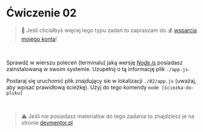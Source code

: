 # Ćwiczenie 02

> :loudspeaker: Jeśli chciałbyś więcej tego typu zadań to zapraszam do :moneybag: [wsparcia mojego konta](https://github.com/sponsors/devmentor-pl)!

&nbsp;

Sprawdź w wierszu poleceń (terminalu) jaką wersję *[Node.js](https://nodejs.org/en/)* posiadasz zainstalowaną w swoim systemie. Uzupełnij o tą informację plik `./app.js`.

Postaraj się uruchomić plik znajdujący sie w lokalizacji `./02/app.js` (uważaj, aby wpisać prawidłową ścieżkę). Użyj do tego komendy `node [ścieżka-do-pliku]`


&nbsp;

> :warning: Jeśli nie posiadasz materiałów do tego zadania to znajdziesz je na stronie [devmentor.pl](https://devmentor.pl/p/js-tools/)
